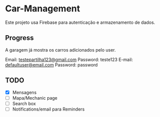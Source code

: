 # Car-Management

Este projeto usa Firebase para autenticação e armazenamento de dados.

## Progress

A garagem já mostra os carros adicionados pelo user.

Email: testepartilha123@gmail.com
Password: teste123
E-mail: defaultuser@email.com
Password: password

## TODO
- [X] Mensagens
- [ ] Mapa/Mechanic page
- [ ] Search box
- [ ] Notifications/email para Reminders